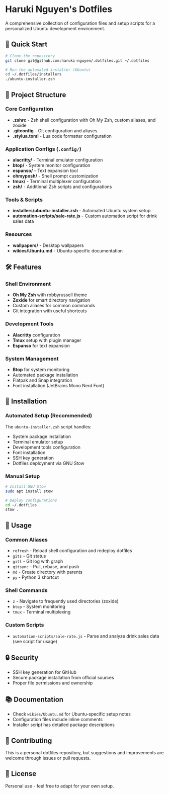 # Haruki Nguyen's Dotfiles

A comprehensive collection of configuration files and setup scripts for a personalized Ubuntu development environment.

## 🚀 Quick Start

```bash
# Clone the repository
git clone git@github.com:haruki-nguyen/.dotfiles.git ~/.dotfiles

# Run the automated installer (Ubuntu)
cd ~/.dotfiles/installers
./ubuntu-installer.zsh
```

## 📁 Project Structure

### Core Configuration

- **.zshrc** - Zsh shell configuration with Oh My Zsh, custom aliases, and zoxide
- **.gitconfig** - Git configuration and aliases
- **.stylua.toml** - Lua code formatter configuration

### Application Configs (`.config/`)

- **alacritty/** - Terminal emulator configuration
- **btop/** - System monitor configuration
- **espanso/** - Text expansion tool
- **ohmyposh/** - Shell prompt customization
- **tmux/** - Terminal multiplexer configuration
- **zsh/** - Additional Zsh scripts and configurations

### Tools & Scripts

- **installers/ubuntu-installer.zsh** - Automated Ubuntu system setup
- **automation-scripts/sale-rate.js** - Custom automation script for drink sales data

### Resources

- **wallpapers/** - Desktop wallpapers
- **wikies/Ubuntu.md** - Ubuntu-specific documentation

## 🛠️ Features

### Shell Environment

- **Oh My Zsh** with robbyrussell theme
- **Zoxide** for smart directory navigation
- Custom aliases for common commands
- Git integration with useful shortcuts

### Development Tools

- **Alacritty** configuration
- **Tmux** setup with plugin manager
- **Espanso** for text expansion

### System Management

- **Btop** for system monitoring
- Automated package installation
- Flatpak and Snap integration
- Font installation (JetBrains Mono Nerd Font)

## 🔧 Installation

### Automated Setup (Recommended)

The `ubuntu-installer.zsh` script handles:

- System package installation
- Terminal emulator setup
- Development tools configuration
- Font installation
- SSH key generation
- Dotfiles deployment via GNU Stow

### Manual Setup

```bash
# Install GNU Stow
sudo apt install stow

# Deploy configurations
cd ~/.dotfiles
stow .
```

## 📝 Usage

### Common Aliases

- `refresh` - Reload shell configuration and redeploy dotfiles
- `gits` - Git status
- `gitl` - Git log with graph
- `gitsync` - Pull, rebase, and push
- `md` - Create directory with parents
- `py` - Python 3 shortcut

### Shell Commands

- `z` - Navigate to frequently used directories (zoxide)
- `btop` - System monitoring
- `tmux` - Terminal multiplexing

### Custom Scripts

- `automation-scripts/sale-rate.js` - Parse and analyze drink sales data (see script for usage)

## 🔒 Security

- SSH key generation for GitHub
- Secure package installation from official sources
- Proper file permissions and ownership

## 📚 Documentation

- Check `wikies/Ubuntu.md` for Ubuntu-specific setup notes
- Configuration files include inline comments
- Installer script has detailed package descriptions

## 🤝 Contributing

This is a personal dotfiles repository, but suggestions and improvements are welcome through issues or pull requests.

## 📄 License

Personal use - feel free to adapt for your own setup.
